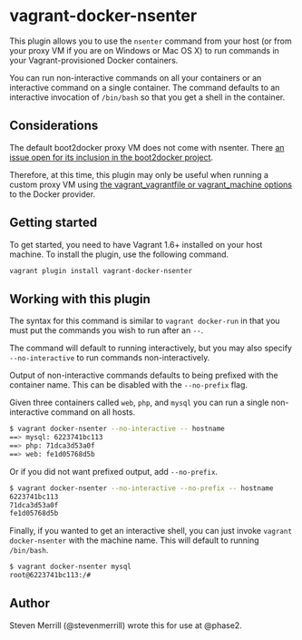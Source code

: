 # vagrant-docker-nsenter

This plugin allows you to use the `nsenter` command from your host (or from
your proxy VM if you are on Windows or Mac OS X) to run commands in your
Vagrant-provisioned Docker containers.

You can run non-interactive commands on all your containers or an interactive
command on a single container. The command defaults to an interactive
invocation of `/bin/bash` so that you get a shell in the container.

## Considerations

The default boot2docker proxy VM does not come with nsenter. There
[an issue open for its inclusion in the boot2docker project](https://github.com/boot2docker/boot2docker/issues/374).

Therefore, at this time, this plugin may only be useful when running a custom
proxy VM using [the vagrant_vagrantfile or vagrant_machine options](https://docs.vagrantup.com/v2/docker/configuration.html)
to the Docker provider.

## Getting started

To get started, you need to have Vagrant 1.6+ installed on your host machine.
To install the plugin, use the following command.

```bash
vagrant plugin install vagrant-docker-nsenter
```

## Working with this plugin

The syntax for this command is similar to `vagrant docker-run` in that you
must put the commands you wish to run after an `--`.

The command will default to running interactively, but you may also specify
`--no-interactive` to run commands non-interactively.

Output of non-interactive commands defaults to being prefixed with the
container name. This can be disabled with the `--no-prefix` flag.

Given three containers called `web`, `php`, and `mysql` you can run a single
non-interactive command on all hosts.

```bash
$ vagrant docker-nsenter --no-interactive -- hostname
==> mysql: 6223741bc113
==> php: 71dca3d53a0f
==> web: fe1d05768d5b
```

Or if you did not want prefixed output, add `--no-prefix`.

```bash
$ vagrant docker-nsenter --no-interactive --no-prefix -- hostname
6223741bc113
71dca3d53a0f
fe1d05768d5b
```

Finally, if you wanted to get an interactive shell, you can just invoke
`vagrant docker-nsenter` with the machine name. This will default to running
`/bin/bash`.

```bash
$ vagrant docker-nsenter mysql
root@6223741bc113:/#
```

## Author

Steven Merrill (@stevenmerrill) wrote this for use at @phase2.
